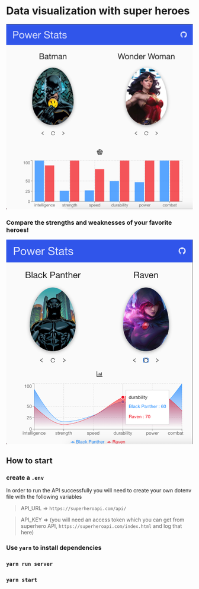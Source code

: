 # Data visualization with super heroes

![BarGraph](./public/images/bar.png)

### Compare the strengths and weaknesses of your favorite heroes!

![WaveGraph](./public/images/wave.png)

## How to start

### create a `.env`

In order to run the API successfully you will need to create your own dotenv file with the following variables

> API_URL => `https://superheroapi.com/api/`

> API_KEY => (you will need an access token which you can get from superhero API, `https://superheroapi.com/index.html` and log that here)

### Use `yarn` to install dependencies

### `yarn run server`

### `yarn start`
